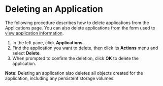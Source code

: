 # Deleting an Application

The following procedure describes how to delete applications from the Applications page. You can also delete applications from the form used to [view application information](<Viewing Application Information.htm>).

1. In the left pane, click **Applications**.
2. Find the application you want to delete, then click its **Actions** menu and select **Delete**.
3. When prompted to confirm the deletion, click **OK** to delete the application. 

**Note:** Deleting an application also deletes all objects created for the application, including any persistent storage volumes.

